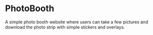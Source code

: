 # PhotoBooth
A simple photo booth website where users can take a few pictures and download the photo strip with simple stickers and overlays.
